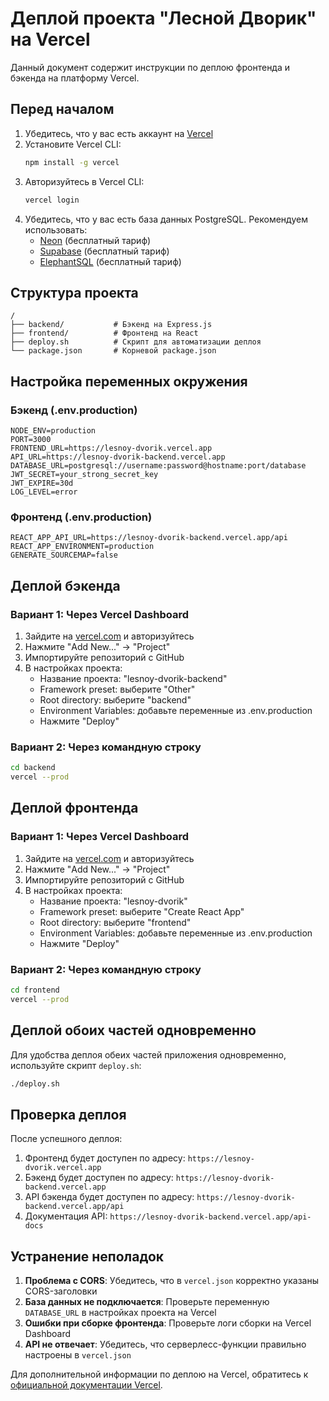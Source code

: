 # Деплой проекта "Лесной Дворик" на Vercel

Данный документ содержит инструкции по деплою фронтенда и бэкенда на платформу Vercel.

## Перед началом

1. Убедитесь, что у вас есть аккаунт на [Vercel](https://vercel.com)
2. Установите Vercel CLI:
   ```bash
   npm install -g vercel
   ```
3. Авторизуйтесь в Vercel CLI:
   ```bash
   vercel login
   ```
4. Убедитесь, что у вас есть база данных PostgreSQL. Рекомендуем использовать:
   - [Neon](https://neon.tech) (бесплатный тариф)
   - [Supabase](https://supabase.com) (бесплатный тариф)
   - [ElephantSQL](https://www.elephantsql.com) (бесплатный тариф)

## Структура проекта

```
/
├── backend/           # Бэкенд на Express.js
├── frontend/          # Фронтенд на React
├── deploy.sh          # Скрипт для автоматизации деплоя
└── package.json       # Корневой package.json
```

## Настройка переменных окружения

### Бэкенд (.env.production)

```
NODE_ENV=production
PORT=3000
FRONTEND_URL=https://lesnoy-dvorik.vercel.app
API_URL=https://lesnoy-dvorik-backend.vercel.app
DATABASE_URL=postgresql://username:password@hostname:port/database
JWT_SECRET=your_strong_secret_key
JWT_EXPIRE=30d
LOG_LEVEL=error
```

### Фронтенд (.env.production)

```
REACT_APP_API_URL=https://lesnoy-dvorik-backend.vercel.app/api
REACT_APP_ENVIRONMENT=production
GENERATE_SOURCEMAP=false
```

## Деплой бэкенда

### Вариант 1: Через Vercel Dashboard

1. Зайдите на [vercel.com](https://vercel.com) и авторизуйтесь
2. Нажмите "Add New..." → "Project"
3. Импортируйте репозиторий с GitHub
4. В настройках проекта:
   - Название проекта: "lesnoy-dvorik-backend"
   - Framework preset: выберите "Other"
   - Root directory: выберите "backend"
   - Environment Variables: добавьте переменные из .env.production
   - Нажмите "Deploy"

### Вариант 2: Через командную строку

```bash
cd backend
vercel --prod
```

## Деплой фронтенда

### Вариант 1: Через Vercel Dashboard

1. Зайдите на [vercel.com](https://vercel.com) и авторизуйтесь
2. Нажмите "Add New..." → "Project"
3. Импортируйте репозиторий с GitHub
4. В настройках проекта:
   - Название проекта: "lesnoy-dvorik"
   - Framework preset: выберите "Create React App"
   - Root directory: выберите "frontend"
   - Environment Variables: добавьте переменные из .env.production
   - Нажмите "Deploy"

### Вариант 2: Через командную строку

```bash
cd frontend
vercel --prod
```

## Деплой обоих частей одновременно

Для удобства деплоя обеих частей приложения одновременно, используйте скрипт `deploy.sh`:

```bash
./deploy.sh
```

## Проверка деплоя

После успешного деплоя:

1. Фронтенд будет доступен по адресу: `https://lesnoy-dvorik.vercel.app`
2. Бэкенд будет доступен по адресу: `https://lesnoy-dvorik-backend.vercel.app`
3. API бэкенда будет доступен по адресу: `https://lesnoy-dvorik-backend.vercel.app/api`
4. Документация API: `https://lesnoy-dvorik-backend.vercel.app/api-docs`

## Устранение неполадок

1. **Проблема с CORS**: Убедитесь, что в `vercel.json` корректно указаны CORS-заголовки
2. **База данных не подключается**: Проверьте переменную `DATABASE_URL` в настройках проекта на Vercel
3. **Ошибки при сборке фронтенда**: Проверьте логи сборки на Vercel Dashboard
4. **API не отвечает**: Убедитесь, что серверлесс-функции правильно настроены в `vercel.json`

Для дополнительной информации по деплою на Vercel, обратитесь к [официальной документации Vercel](https://vercel.com/docs).
